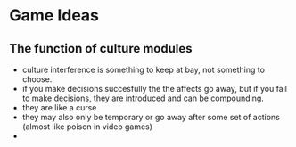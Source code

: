 # Game Ideas

## The function of culture modules
* culture interference is something to keep at bay, not something to choose. 
* if you make decisions succesfully the the affects go away, but if you fail to make decisions, they are introduced and can be compounding. 
* they are like a curse
* they may also only be temporary or go away after some set of actions (almost like poison in video games)
* 